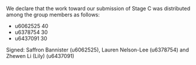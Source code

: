 We declare that the work toward our submission of Stage C was distributed among the group members as follows:

* u6062525 40
* u6378754 30
* u6437091 30

Signed:  Saffron Bannister (u6062525), Lauren Nelson-Lee (u6378754) and Zhewen Li (Lily) (u6437091)